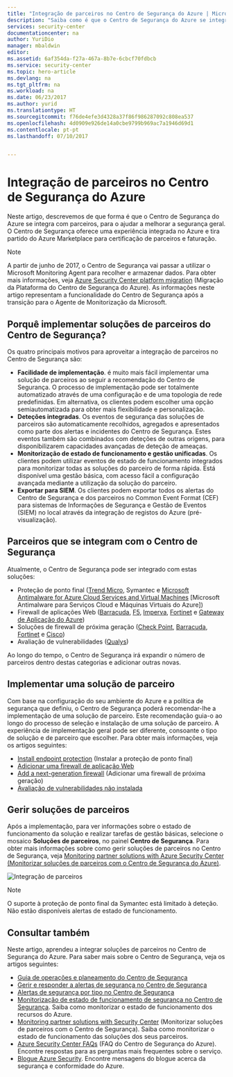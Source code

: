 ```yaml
---
title: "Integração de parceiros no Centro de Segurança do Azure | Microsoft Docs"
description: "Saiba como é que o Centro de Segurança do Azure se integra com parceiros, para melhorar a segurança geral dos seus recursos do Azure."
services: security-center
documentationcenter: na
author: YuriDio
manager: mbaldwin
editor: 
ms.assetid: 6af354da-f27a-467a-8b7e-6cbcf70fdbcb
ms.service: security-center
ms.topic: hero-article
ms.devlang: na
ms.tgt_pltfrm: na
ms.workload: na
ms.date: 06/23/2017
ms.author: yurid
ms.translationtype: HT
ms.sourcegitcommit: f76de4efe3d4328a37f86f986287092c808ea537
ms.openlocfilehash: 4d0909e926de14a0cbe9799b969ac7a1946d69d1
ms.contentlocale: pt-pt
ms.lasthandoff: 07/10/2017


---
```

# <a name="partner-integration-in-azure-security-center"></a>Integração de parceiros no Centro de Segurança do Azure

Neste artigo, descrevemos de que forma é que o Centro de Segurança do Azure se integra com parceiros, para o ajudar a melhorar a segurança geral. O Centro de Segurança oferece uma experiência integrada no Azure e tira partido do Azure Marketplace para certificação de parceiros e faturação.

> [!NOTE] 
> A partir de junho de 2017, o Centro de Segurança vai passar a utilizar o Microsoft Monitoring Agent para recolher e armazenar dados. Para obter mais informações, veja [Azure Security Center platform migration](security-center-platform-migration.md) (Migração da Plataforma do Centro de Segurança do Azure). As informações neste artigo representam a funcionalidade do Centro de Segurança após a transição para o Agente de Monitorização da Microsoft.
>

## <a name="why-deploy-partner-solutions-from-security-center"></a>Porquê implementar soluções de parceiros do Centro de Segurança?

Os quatro principais motivos para aproveitar a integração de parceiros no Centro de Segurança são:

- **Facilidade de implementação**. é muito mais fácil implementar uma solução de parceiros ao seguir a recomendação do Centro de Segurança. O processo de implementação pode ser totalmente automatizado através de uma configuração e de uma topologia de rede predefinidas. Em alternativa, os clientes podem escolher uma opção semiautomatizada para obter mais flexibilidade e personalização.
- **Deteções integradas**. Os eventos de segurança das soluções de parceiros são automaticamente recolhidos, agregados e apresentados como parte dos alertas e incidentes do Centro de Segurança. Estes eventos também são combinados com deteções de outras origens, para disponibilizarem capacidades avançadas de deteção de ameaças.
- **Monitorização de estado de funcionamento e gestão unificadas**. Os clientes podem utilizar eventos de estado de funcionamento integrados para monitorizar todas as soluções do parceiro de forma rápida. Está disponível uma gestão básica, com acesso fácil a configuração avançada mediante a utilização da solução do parceiro.
- **Exportar para SIEM**. Os clientes podem exportar todos os alertas do Centro de Segurança e dos parceiros no Common Event Format (CEF) para sistemas de Informações de Segurança e Gestão de Eventos (SIEM) no local através da integração de registos do Azure (pré-visualização).


## <a name="partners-that-integrate-with-security-center"></a>Parceiros que se integram com o Centro de Segurança

Atualmente, o Centro de Segurança pode ser integrado com estas soluções:

- Proteção de ponto final ([Trend Micro](https://help.deepsecurity.trendmicro.com/azure-marketplace-getting-started-with-deep-security.html), Symantec e [Microsoft Antimalware for Azure Cloud Services and Virtual Machines](https://docs.microsoft.com/azure/security/azure-security-antimalware) [Microsoft Antimalware para Serviços Cloud e Máquinas Virtuais do Azure]) 
- Firewall de aplicações Web ([Barracuda](https://www.barracuda.com/products/webapplicationfirewall), [F5](https://support.f5.com/kb/en-us/products/big-ip_asm/manuals/product/bigip-ve-web-application-firewall-microsoft-azure-12-0-0.html), [Imperva](https://www.imperva.com/Products/WebApplicationFirewall-WAF), [Fortinet](https://www.fortinet.com/resources.html?limit=10&search=&document-type=data-sheets) e [Gateway de Aplicação do Azure](https://azure.microsoft.com/blog/azure-web-application-firewall-waf-generally-available/)) 
- Soluções de firewall de próxima geração ([Check Point](https://www.checkpoint.com/products/vsec-microsoft-azure/), [Barracuda](https://campus.barracuda.com/product/nextgenfirewallf/article/NGF/AzureDeployment/), [Fortinet](http://docs.fortinet.com/d/fortigate-fortios-handbook-the-complete-guide-to-fortios-5.2) e [Cisco](http://www.cisco.com/c/en/us/td/docs/security/firepower/quick_start/azure/ftdv-azure-qsg.html)) 
- Avaliação de vulnerabilidades ([Qualys](https://www.qualys.com/public-clouds/microsoft-azure/))  

Ao longo do tempo, o Centro de Segurança irá expandir o número de parceiros dentro destas categorias e adicionar outras novas. 

## <a name="deploy-a-partner-solution"></a>Implementar uma solução de parceiro

Com base na configuração do seu ambiente do Azure e a política de segurança que definiu, o Centro de Segurança poderá recomendar-lhe a implementação de uma solução de parceiro. Este recomendação guia-o ao longo do processo de seleção e instalação de uma solução de parceiro. A experiência de implementação geral pode ser diferente, consoante o tipo de solução e de parceiro que escolher. Para obter mais informações, veja os artigos seguintes:

- [Install endpoint protection](security-center-install-endpoint-protection.md) (Instalar a proteção de ponto final)
- [Adicionar uma firewall de aplicação Web](security-center-add-web-application-firewall.md)
- [Add a next-generation firewall](security-center-add-next-generation-firewall.md) (Adicionar uma firewall de próxima geração)
- [Avaliação de vulnerabilidades não instalada](security-center-vulnerability-assessment-recommendations.md)

## <a name="manage-partner-solutions"></a>Gerir soluções de parceiros

Após a implementação, para ver informações sobre o estado de funcionamento da solução e realizar tarefas de gestão básicas, selecione o mosaico **Soluções de parceiros**, no painel **Centro de Segurança**. Para obter mais informações sobre como gerir soluções de parceiros no Centro de Segurança, veja [Monitoring partner solutions with Azure Security Center (Monitorizar soluções de parceiros com o Centro de Segurança do Azure)](security-center-partner-solutions.md).

![Integração de parceiros](./media/security-center-partner-integration/security-center-partner-integration-fig1-1-newUI.png)

> [!NOTE]
> O suporte à proteção de ponto final da Symantec está limitado à deteção. Não estão disponíveis alertas de estado de funcionamento.
>

## <a name="see-also"></a>Consultar também

Neste artigo, aprendeu a integrar soluções de parceiros no Centro de Segurança do Azure. Para saber mais sobre o Centro de Segurança, veja os artigos seguintes:

* [Guia de operações e planeamento do Centro de Segurança](security-center-planning-and-operations-guide.md)
* [Gerir e responder a alertas de segurança no Centro de Segurança](security-center-managing-and-responding-alerts.md)
* [Alertas de segurança por tipo no Centro de Segurança](security-center-alerts-type.md)
* [Monitorização de estado de funcionamento de segurança no Centro de Segurança](security-center-monitoring.md). Saiba como monitorizar o estado de funcionamento dos recursos do Azure.
* [Monitoring partner solutions with Security Center](security-center-partner-solutions.md) (Monitorizar soluções de parceiros com o Centro de Segurança). Saiba como monitorizar o estado de funcionamento das soluções dos seus parceiros.
* [Azure Security Center FAQs](security-center-faq.md) (FAQ do Centro de Segurança do Azure). Encontre respostas para as perguntas mais frequentes sobre o serviço.
* [Blogue Azure Security](http://blogs.msdn.com/b/azuresecurity/). Encontre mensagens do blogue acerca da segurança e conformidade do Azure.


